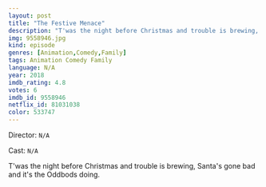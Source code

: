 ```yaml
---
layout: post
title: "The Festive Menace"
description: "T'was the night before Christmas and trouble is brewing, Santa's gone bad and it's the Oddbods doing..."
img: 9558946.jpg
kind: episode
genres: [Animation,Comedy,Family]
tags: Animation Comedy Family 
language: N/A
year: 2018
imdb_rating: 4.8
votes: 6
imdb_id: 9558946
netflix_id: 81031038
color: 533747
---
```

Director: `N/A`  

Cast: `N/A` 

T'was the night before Christmas and trouble is brewing, Santa's gone bad and it's the Oddbods doing.